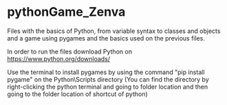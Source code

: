 # pythonGame_Zenva

Files with the basics of Python, from variable syntax  to classes and objects 
and a game using pygames and the basics used on the previous files.

In order to run the files download Python on https://www.python.org/downloads/

Use the terminal to install pygames by using the command "pip install pygame" on the Python\Scripts directory
(You can find the directory by right-clicking the python terminal and going to folder location and then going to the folder location of shortcut of python)

